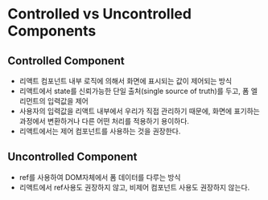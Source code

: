 # Controlled vs Uncontrolled Components

  ## Controlled Component

  * 리액트 컴포넌트 내부 로직에 의해서 화면에 표시되는 값이 제어되는 방식
  * 리액트에서 state를 신뢰가능한 단일 출처(single source of truth)를 두고, 폼 엘리먼트의 입력값을 제어
  * 사용자의 입력값을 리액트 내부에서 우리가 직접 관리하기 때문에, 화면에 표기하는 과정에서 변환하거나 다른 어떤 처리를 적용하기 용이하다.
  * 리액트에서는 제어 컴포넌트를 사용하는 것을 권장한다.

  ## Uncontrolled Component

  * ref를 사용하여 DOM자체에서 폼 데이터를 다루는 방식
  * 리액트에서 ref사용도 권장하지 않고, 비제어 컴포넌트 사용도 권장하지 않는다.
